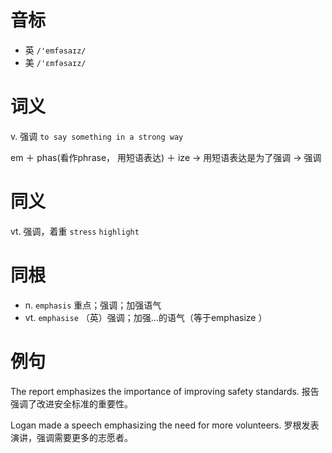 # 音标

- 英 `/'emfəsaɪz/`
- 美 `/'ɛmfəsaɪz/`

# 词义

v. 强调
`to say something in a strong way`



em ＋ phas(看作phrase， 用短语表达) ＋ ize → 用短语表达是为了强调 → 强调

# 同义

vt. 强调，着重
`stress` `highlight`

# 同根

- n. `emphasis` 重点；强调；加强语气
- vt. `emphasise` （英）强调；加强…的语气（等于emphasize ）

# 例句

The report emphasizes the importance of improving safety standards.
报告强调了改进安全标准的重要性。

Logan made a speech emphasizing the need for more volunteers.
罗根发表演讲，强调需要更多的志愿者。


